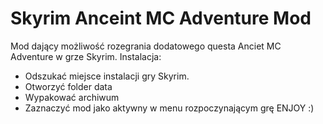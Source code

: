 # Skyrim Anceint MC Adventure Mod
Mod dający możliwość rozegrania dodatowego questa Anciet MC Adventure w grze Skyrim.
Instalacja: 
* Odszukać miejsce instalacji gry Skyrim. 
* Otworzyć folder data
* Wypakować archiwum
* Zaznaczyć mod jako aktywny w menu rozpoczynającym grę
ENJOY :) 
